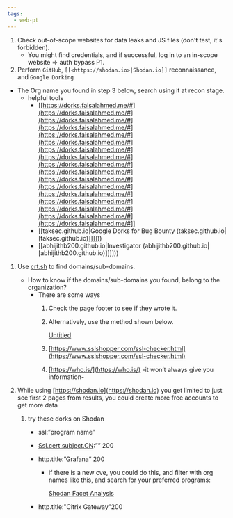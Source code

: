 ```yaml
---
tags:
  - web-pt
---
```

1. Check out-of-scope websites for data leaks and JS files (don't test, it's forbidden).
    - You might find credentials, and if successful, log in to an in-scope website ⇒ auth bypass P1.
2. Perform `GitHub`, `[[<https://shodan.io>|Shodan.io]]` reconnaissance, and `Google Dorking`

- The Org name you found in step 3 below, search using it at recon stage.
    - helpful tools
        - [[https://dorks.faisalahmed.me/#](https://dorks.faisalahmed.me/#](https://dorks.faisalahmed.me/#](https://dorks.faisalahmed.me/#](https://dorks.faisalahmed.me/#](https://dorks.faisalahmed.me/#](https://dorks.faisalahmed.me/#](https://dorks.faisalahmed.me/#](https://dorks.faisalahmed.me/#](https://dorks.faisalahmed.me/#](https://dorks.faisalahmed.me/#](https://dorks.faisalahmed.me/#](https://dorks.faisalahmed.me/#](https://dorks.faisalahmed.me/#](https://dorks.faisalahmed.me/#](https://dorks.faisalahmed.me/#](https://dorks.faisalahmed.me/#]]
        - [[taksec.github.io|Google Dorks for Bug Bounty (taksec.github.io|[taksec.github.io)]]]]))
        - [[abhijithb200.github.io|Investigator (abhijithb200.github.io|[abhijithb200.github.io)]]]]))

1. Use [crt.sh](http://crt.sh/) to find domains/sub-domains.
    - How to know if the domains/sub-domains you found, belong to the organization?
        - There are some ways
            1. Check the page footer to see if they wrote it.
                
            2. Alternatively, use the method shown below.
                
                [Untitled](https://s3-us-west-2.amazonaws.com/secure.notion-static.com/c61482e1-264a-4e26-a54b-a37bc1cb6e17/Untitled.mp4)
                
            3. [https://www.sslshopper.com/ssl-checker.html](https://www.sslshopper.com/ssl-checker.html)
                
            4. [https://who.is/](https://who.is/) -it won’t always give you information-
                
2. While using [](https://shodan.io/)[https://shodan.io](https://shodan.io) you get limited to just see first 2 pages from results, you could create more free accounts to get more data
    1. try these dorks on Shodan
        - ssl:”program name”
            
        - [Ssl.cert.subject.CN](http://ssl.cert.subject.cn/):”” 200
            
        - http.title:”Grafana” 200
            
            - if there is a new cve, you could do this, and filter with org names like this, and search for your preferred programs:
                
                [Shodan Facet Analysis](https://www.shodan.io/search/facet?query=http.title:%E2%80%9DGrafana%E2%80%9D+200&facet=org)
                
        - http.title:"Citrix Gateway"200